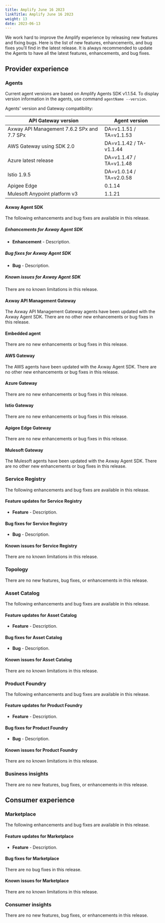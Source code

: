 ```yaml
---
title: Amplify June 16 2023
linkTitle: Amplify June 16 2023
weight: 13
date: 2023-06-13
---
```

We work hard to improve the Amplify experience by releasing new features and fixing bugs. Here is the list of new features, enhancements, and bug fixes you’ll find in the latest release. It is always recommended to update the Agents to have all the latest features, enhancements, and bug fixes.

## Provider experience

### Agents

Current agent versions are based on Amplify Agents SDK v1.1.54. To display version information in the agents, use command `agentName --version`.

Agents' version and Gateway compatibility:

| API Gateway version                        | Agent version           |
|--------------------------------------------|-------------------------|
| Axway API Management 7.6.2 SPx and 7.7 SPx | DA=v1.1.51 / TA=v1.1.53 |
| AWS Gateway using SDK 2.0                  | DA=v1.1.42 / TA-v1.1.44 |
| Azure latest release                       | DA=v1.1.47 / TA=v1.1.48 |
| Istio 1.9.5                                | DA=v1.0.14 / TA=v2.0.58 |
| Apigee Edge                                | 0.1.14                  |
| Mulesoft Anypoint platform v3              | 1.1.21                  |

#### Axway Agent SDK

The following enhancements and bug fixes are available in this release.

##### Enhancements for Axway Agent SDK

* **Enhancement** - Description.

##### Bug fixes for Axway Agent SDK

* **Bug** - Description.

##### Known issues for Axway Agent SDK

There are no known limitations in this release.

#### Axway API Management Gateway

The Axway API Management Gateway agents have been updated with the Axway Agent SDK. There are no other new enhancements or bug fixes in this release.

#### Embedded agent

There are no new enhancements or bug fixes in this release.

#### AWS Gateway

The AWS agents have been updated with the Axway Agent SDK. There are no other new enhancements or bug fixes in this release.

#### Azure Gateway

There are no new enhancements or bug fixes in this release.

#### Istio Gateway

There are no new enhancements or bug fixes in this release.

#### Apigee Edge Gateway

There are no new enhancements or bug fixes in this release.

#### Mulesoft Gateway

The Mulesoft agents have been updated with the Axway Agent SDK. There are no other new enhancements or bug fixes in this release.

### Service Registry

The following enhancements and bug fixes are available in this release.

#### Feature updates for Service Registry

* **Feature** - Description.

#### Bug fixes for Service Registry

* **Bug** -  Description.

#### Known issues for Service Registry

There are no known limitations in this release.

### Topology

There are no new features, bug fixes, or enhancements in this release.

### Asset Catalog

The following enhancements and bug fixes are available in this release.

#### Feature updates for Asset Catalog

* **Feature** - Description.

#### Bug fixes for Asset Catalog

* **Bug** - Description.

#### Known issues for Asset Catalog

There are no known limitations in this release.

### Product Foundry

The following enhancements and bug fixes are available in this release.

#### Feature updates for Product Foundry

* **Feature** - Description.

#### Bug fixes for Product Foundry

* **Bug** - Description.

#### Known issues for Product Foundry

There are no known limitations in this release.

### Business insights

There are no new features, bug fixes, or enhancements in this release.

## Consumer experience

### Marketplace

The following enhancements and bug fixes are available in this release.

#### Feature updates for Marketplace

* **Feature** - Description.

#### Bug fixes for Marketplace

There are no bug fixes in this release.

#### Known issues for Marketplace

There are no known limitations in this release.

### Consumer insights

There are no new features, bug fixes, or enhancements in this release.
